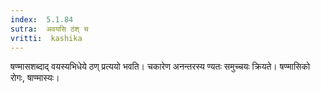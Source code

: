 ```yaml
---
index:  5.1.84
sutra:  अवयसि ठंश् च
vritti:  kashika 
---
```


षण्मासशब्दाद् वयस्यभिधेये ठण् प्रत्ययो भवति। चकारेण अनन्तरस्य ण्यतः समुच्चयः क्रियते। षण्मासिको रोगः, षाण्मास्यः।

